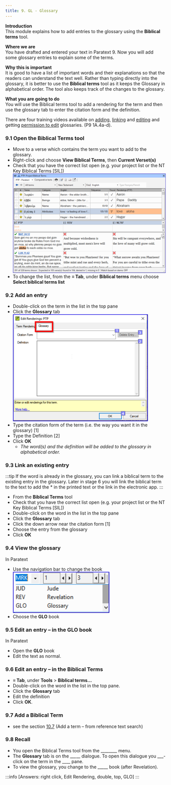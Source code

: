 ```yaml
---
title: 9. GL - Glossary
---
```

**Introduction**  
This module explains how to add entries to the glossary using the **Biblical terms** tool.

**Where we are**  
You have drafted and entered your text in Paratext 9. Now you will add some glossary entries to explain some of the terms.

**Why this is important**  
It is good to have a list of important words and their explanations so that the readers can understand the text well. Rather than typing directly into the glossary, it is better to use the **Biblical terms** tool as it keeps the Glossary in alphabetical order. The tool also keeps track of the changes to the glossary.

**What you are going to do**  
You will use the Biblical terms tool to add a rendering for the term and then use the glossary tab to enter the citation form and the definition.

There are four training videos available on [adding](../../Video-summaries/5a.Glossary/1A.4a.md), [linking](../../Video-summaries/5a.Glossary/1A.4c.md) and [editing](../../Video-summaries/5a.Glossary/1A.4d.md) and getting [permission to edit](../../Video-summaries/5a.Glossary/1A.4b.md) glossaries. (P9 1A.4a-d).

### 9.1 Open the Biblical Terms tool
-  Move to a verse which contains the term you want to add to the glossary.
-  Right-click and choose **View Biblical Terms**, then **Current Verset(s)**
-  Check that you have the correct list open (e.g. your project list or the NT Key Biblical Terms [SIL])
  ![](../media/2b01905ef3b07447852ee02967bd29ef.png)
-  To change the list, from the **≡ Tab**, under **Biblical terms** menu choose **Select biblical terms list**

### 9.2 Add an entry
-  Double-click on the term in the list in the top pane
-  Click the **Glossary** tab  
    ![](../media/a72d1e5b782c3521acd208d3ad948806.png)
-  Type the citation form of the term (i.e. the way you want it in the glossary) [1]
-  Type the Definition [2]
-  Click **OK**  
    -  *The word(s) and the definition will be added to the glossary in alphabetical order.*

### 9.3 Link an existing entry
:::tip
If the word is already in the glossary, you can link a biblical term to the existing entry in the glossary. Later in stage 6 you will link the biblical term to the text to add the \* in the printed text or the link in the electronic app.
:::

-  From the **Biblical Terms** tool
-  Check that you have the correct list open (e.g. your project list or the NT Key Biblical Terms [SIL])
-  Double-click on the word in the list in the top pane
-  Click the **Glossary** tab
-  Click the down arrow near the citation form [1]
-  Choose the entry from the glossary
-  Click **OK**

### 9.4 View the glossary
In Paratext

-  Use the navigation bar to change the book  
    ![](../media/1ff8980dd966e0b6d022ab9831c08cae.png)
-  Choose the **GLO** book

### 9.5 Edit an entry – in the GLO book
In Paratext

-  Open the **GLO** book
-  Edit the text as normal.

### 9.6 Edit an entry – in the Biblical Terms
-  **≡ Tab**, under **Tools** \> **Biblical terms…**
-  Double-click on the word in the list in the top pane.
-  Click the **Glossary** tab
-  Edit the definition
-  Click **OK**.

### 9.7 Add a Biblical Term
-  see the section [10.7](10.BT.md#107Add) (Add a term – from reference text search)

### 9.8 Recall
-  You open the Biblical Terms tool from the \_______\_ menu.
-  The **Glossary** tab is on the \__\__*_*_\_ dialogue. To open this dialogue you \_\_\_-click on the term in the \_\_\_\_ pane.
-  To view the glossary, you change to the \____\_ book (after Revelation).

:::info
[Answers: right click, Edit Rendering, double, top, GLO]
:::